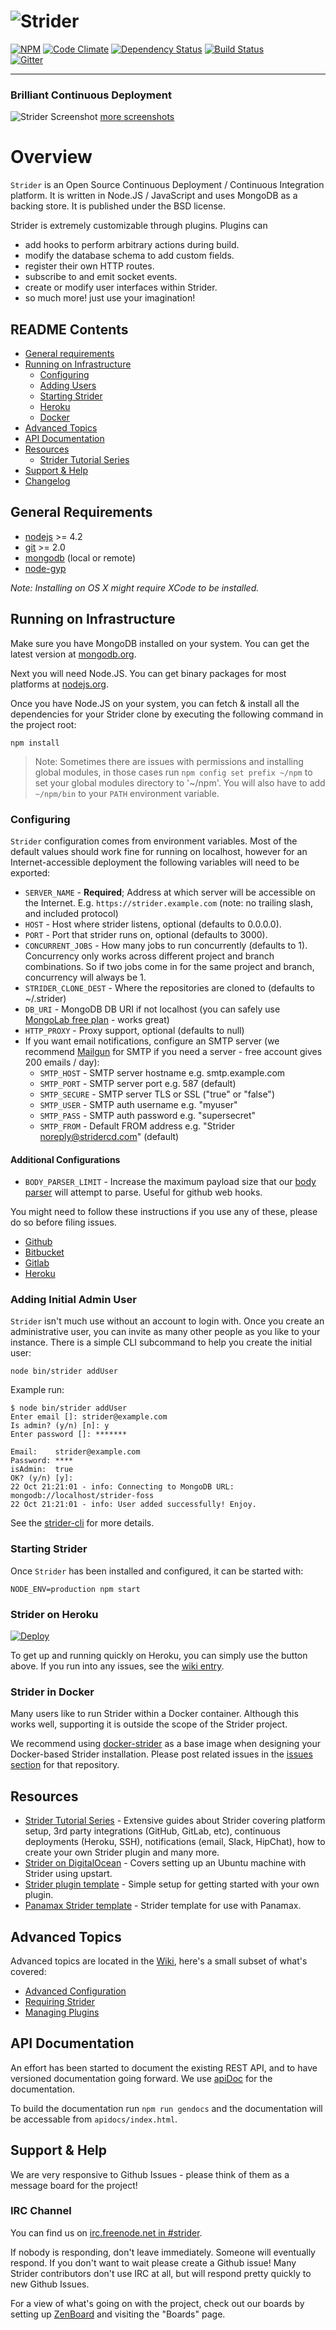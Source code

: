 # ![Strider][logo]

[![NPM][npm-badge-img]][npm-badge-link] [![Code Climate][cc-badge]][cc-badge-link] [![Dependency Status][david-badge]][david-badge-link] [![Build Status][travis-badge]][travis-badge-link]  
[![Gitter][gitter-badge]][gitter-badge-link]

---

### Brilliant Continuous Deployment

![Strider Screenshot][screenshot]
[more screenshots][more-screenshots]


Overview
========

`Strider` is an Open Source Continuous Deployment / Continuous Integration
platform. It is written in Node.JS / JavaScript and uses MongoDB as a backing
store. It is published under the BSD license.

Strider is extremely customizable through plugins. Plugins can 

- add hooks to perform arbitrary actions during build.
- modify the database schema to add custom fields.
- register their own HTTP routes.
- subscribe to and emit socket events.
- create or modify user interfaces within Strider.
- so much more! just use your imagination!

## README Contents

- [General requirements](#general-requirements)
- [Running on Infrastructure](#running-on-infrastructure)
    - [Configuring](#configuring)
    - [Adding Users](#adding-initial-admin-user)
    - [Starting Strider](#starting-strider)
    - [Heroku](#strider-on-heroku)
    - [Docker](#strider-in-docker)
- [Advanced Topics](#advanced-topics)
- [API Documentation](#api-documentation)
- [Resources](#resources)
    - [Strider Tutorial Series][resource-strider-futurestudio-tutorials]
- [Support & Help](#support--help)
- [Changelog][changelog]

## General Requirements

- [nodejs] >= 4.2
- [git] >= 2.0
- [mongodb][mongo-download] (local or remote)
- [node-gyp]

_Note: Installing on OS X might require XCode to be installed._


## Running on Infrastructure

Make sure you have MongoDB installed on your system. You can get the latest version at [mongodb.org][mongo-download].

Next you will need Node.JS. You can get binary packages for most platforms at [nodejs.org][nodejs].

Once you have Node.JS on your system, you can fetch & install all the dependencies for your Strider clone
by executing the following command in the project root:

```no-highlight
npm install
```

> Note: Sometimes there are issues with permissions and installing global modules, in those cases run `npm config set prefix ~/npm` to set your global modules directory to '~/npm'. You will also have to add `~/npm/bin` to your `PATH` environment variable.

### Configuring

`Strider` configuration comes from environment variables. Most of the default
values should work fine for running on localhost, however for an
Internet-accessible deployment the following variables will need to be exported:

  - `SERVER_NAME` - **Required**; Address at which server will be accessible on the Internet. E.g. `https://strider.example.com` (note: no trailing slash, and included protocol)
  - `HOST` - Host where strider listens, optional (defaults to 0.0.0.0).
  - `PORT` - Port that strider runs on, optional (defaults to 3000).
  - `CONCURRENT_JOBS` - How many jobs to run concurrently (defaults to 1). Concurrency only works across different project and branch combinations. So if two jobs come in for the same project and branch, concurrency will always be 1.
  - `STRIDER_CLONE_DEST` - Where the repositories are cloned to (defaults to ~/.strider)
  - `DB_URI` - MongoDB DB URI if not localhost (you can safely use [MongoLab free plan][mongolab] - works great)
  - `HTTP_PROXY` - Proxy support, optional (defaults to null)
  - If you want email notifications, configure an SMTP server (we recommend [Mailgun] for SMTP if you need a server - free account gives 200 emails / day):
    - `SMTP_HOST` - SMTP server hostname e.g. smtp.example.com
    - `SMTP_PORT` - SMTP server port e.g. 587 (default)
    - `SMTP_SECURE` - SMTP server TLS or SSL ("true" or "false")
    - `SMTP_USER` - SMTP auth username e.g. "myuser"
    - `SMTP_PASS` - SMTP auth password e.g. "supersecret"
    - `SMTP_FROM` - Default FROM address e.g. "Strider <noreply@stridercd.com>" (default)

#### Additional Configurations

- `BODY_PARSER_LIMIT` - Increase the maximum payload size that our [body parser][body-parser] will attempt to parse. Useful for github web hooks.

You might need to follow these instructions if you use any of these, please do so before filing issues.

- [Github][github-config]  
- [Bitbucket][bitbucket-config]  
- [Gitlab][gitlab-config]  
- [Heroku][heroku-config]  

### Adding Initial Admin User

`Strider` isn't much use without an account to login with. Once you create an administrative user, you can invite as many
other people as you like to your instance. There is a simple CLI subcommand to help you create the initial user:

```no-highlight
node bin/strider addUser
```

Example run:

```no-highlight
$ node bin/strider addUser
Enter email []: strider@example.com
Is admin? (y/n) [n]: y
Enter password []: *******

Email:    strider@example.com
Password: ****
isAdmin:  true
OK? (y/n) [y]:
22 Oct 21:21:01 - info: Connecting to MongoDB URL: mongodb://localhost/strider-foss
22 Oct 21:21:01 - info: User added successfully! Enjoy.
```

See the [strider-cli] for more details.

### Starting Strider

Once `Strider` has been installed and configured, it can be started with:

```no-highlight
NODE_ENV=production npm start
```

### Strider on Heroku

[![Deploy](https://www.herokucdn.com/deploy/button.png)](https://heroku.com/deploy)

To get up and running quickly on Heroku, you can simply use the button above.
If you run into any issues, see the [wiki entry](https://github.com/Strider-CD/strider/wiki/Strider-on-Heroku).


### Strider in Docker

Many users like to run Strider within a Docker container.
Although this works well, supporting it is outside the scope of the Strider project.

We recommend using [docker-strider](https://github.com/Strider-CD/docker-strider) as a base image when designing your Docker-based Strider installation.
Please post related issues in the [issues section](https://github.com/Strider-CD/docker-strider/issues) for that repository.


## Resources

- [Strider Tutorial Series][resource-strider-futurestudio-tutorials] - Extensive guides about Strider covering platform setup, 3rd party integrations (GitHub, GitLab, etc), continuous deployments (Heroku, SSH), notifications (email, Slack, HipChat), how to create your own Strider plugin and many more.
- [Strider on DigitalOcean][resource-digitalocean] - Covers setting up an Ubuntu machine with Strider using upstart.
- [Strider plugin template][resource-plugin-template] - Simple setup for getting started with your own plugin.
- [Panamax Strider template][resource-panamax-template] - Strider template for use with Panamax.


## Advanced Topics

Advanced topics are located in the [Wiki](https://github.com/Strider-CD/strider/wiki), here's a small
subset of what's covered:

- [Advanced Configuration](https://github.com/Strider-CD/strider/wiki/Advanced-Configuration)
- [Requiring Strider](https://github.com/Strider-CD/strider/wiki/Requiring-Strider)
- [Managing Plugins](https://github.com/Strider-CD/strider/wiki/Managing-Plugins)

## API Documentation

An effort has been started to document the existing REST API, and to have versioned documentation going forward.
We use [apiDoc] for the documentation.

To build the documentation run `npm run gendocs` and the documentation will be accessable from `apidocs/index.html`.

## Support & Help

We are very responsive to Github Issues - please think of them as a message board for the project!

### IRC Channel

You can find us on [irc.freenode.net in #strider][irc].

If nobody is responding, don't leave immediately. Someone will eventually respond. If you don't want to wait please create a Github issue! Many Strider contributors don't use IRC at all, but will respond pretty quickly to new Github Issues.

For a view of what's going on with the project, check out our boards by setting up [ZenBoard] and visiting the "Boards" page.

[logo]: https://raw.github.com/Strider-CD/strider/master/public/images/top_github.png
[build-img]: http://public-ci.stridercd.com/Strider-CD/strider/badge
[build-link]: https://public-ci.stridercd.com/Strider-CD/strider
[dep-img]: https://david-dm.org/Strider-CD/strider.svg
[dep-link]: https://david-dm.org/Strider-CD/strider
[dev-dep-img]: https://david-dm.org/Strider-CD/strider/dev-status.svg
[dev-dep-link]: https://david-dm.org/Strider-CD/strider#info=devDependencies
[npm-badge-img]: https://badge.fury.io/js/strider.svg
[npm-badge-link]: http://badge.fury.io/js/strider
[screenshot]: /docs/screenshots/dashboard.jpg?raw=true
[more-screenshots]: https://github.com/Strider-CD/strider/wiki/Screenshots
[mongolab]: https://mongolab.com/plans/pricing/
[mailgun]: http://www.mailgun.com/pricing
[book-intro]: http://strider.readthedocs.org/en/latest/intro.html
[changelog]: https://github.com/Strider-CD/strider/blob/master/CHANGELOG.md
[mongo-download]: http://www.mongodb.org/downloads
[resource-digitalocean]: http://fosterelli.co/creating-a-private-ci-with-strider.html
[resource-plugin-template]: https://github.com/bitwit/strider-template
[resource-panamax-template]: https://github.com/CenturyLinkLabs/panamax-contest-templates/blob/master/stridercd_mrsmith.pmx
[extending]: https://github.com/Strider-CD/strider-extension-loader
[maintainer]: http://frozenridge.co
[strider-cli]: https://github.com/Strider-CD/strider-cli
[github-config]: https://github.com/Strider-CD/strider-github#required-configuration
[bitbucket-config]: https://github.com/Strider-CD/strider-bitbucket#configuration
[gitlab-config]: https://github.com/Strider-CD/strider-gitlab#setup
[heroku-config]: https://github.com/Strider-CD/strider-heroku#important-config
[cc-badge]: https://codeclimate.com/github/Strider-CD/strider/badges/gpa.svg
[cc-badge-link]: https://codeclimate.com/github/Strider-CD/strider
[david-badge]: https://david-dm.org/Strider-CD/strider.svg
[david-badge-link]: https://david-dm.org/Strider-CD/strider
[body-parser]: https://github.com/expressjs/body-parser
[node-gyp]: https://github.com/TooTallNate/node-gyp#installation
[git]: http://git-scm.com/
[nodejs]: http://nodejs.org/
[npm]: https://docs.npmjs.com/getting-started/installing-node
[ZenBoard]: https://www.zenhub.io/
[irc]: https://www.irccloud.com/#!/ircs://irc.freenode.net:6697/%23strider
[travis-badge]: https://travis-ci.org/Strider-CD/strider.svg?branch=master
[travis-badge-link]: https://travis-ci.org/Strider-CD/strider
[gitter-badge]: https://img.shields.io/badge/GITTER-join%20chat-green.svg
[gitter-badge-link]: https://gitter.im/Strider-CD
[apiDoc]: http://apidocjs.com/#getting-started
[resource-strider-futurestudio-tutorials]: https://futurestud.io/blog/strider-getting-started-platform-overview/
